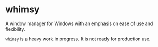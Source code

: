 # whimsy

A window manager for Windows with an emphasis on ease of use and flexibility.

`whimsy` is a heavy work in progress. It is not ready for production use.